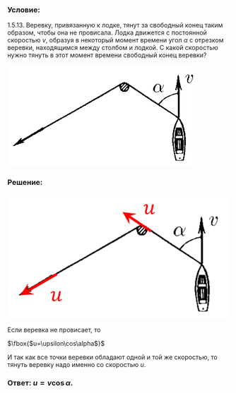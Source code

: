 ###  Условие: 

$1.5.13.$ Веревку, привязанную к лодке, тянут за свободный конец таким образом, чтобы она не провисала. Лодка движется с постоянной скоростью $v$, образуя в некоторый момент времени угол $\alpha$ с отрезком веревки, находящимся между столбом и лодкой. С какой скоростью нужно тянуть в этот момент времени свободный конец веревки? 

![ К задаче 1.5.13 |430x230, 36%](../../img/1.5.13/statement.png)

###  Решение: 

![|616x345, 42%](../../img/1.5.13/draw.png) 

Если веревка не провисает, то

$\fbox{$u=\upsilon\cos\alpha$}$

И так как все точки веревки обладают одной и той же скоростью, то тянуть веревку надо именно со скоростью $u$.

###  Ответ: $u = v \cos\alpha .$

  

